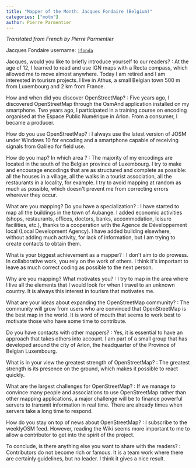 ```yaml
---
title: "Mapper of the Month: Jacques Fondaire (Belgium)"
categories: ["motm"]
author: Pierre Parmentier
---
```


*Translated from French by Pierre Parmentier*

Jacques Fondaire username: [`jfonda`](https://www.openstreetmap.org/user/jfonda)

Jacques, would you like to briefly introduce yourself to our readers?
: At the age of 12, I learned to read and use IGN maps with a Recta compass, which allowed me to move almost anywhere. Today I am retired and I am interested in tourism projects. I live in Athus, a small Belgian town 500 m from Luxembourg and 2 km from France.

How and when did you discover OpenStreetMap?
: Five years ago, I discovered OpenStreetMap through the OsmAnd application installed on my smartphone. Two years ago, I participated in a training course on encoding organised at the Espace Public Numérique in Arlon. From a consumer, I became a producer.

How do you use OpenStreetMap?
: I always use the latest version of JOSM under Windows 10 for encoding and a smartphone capable of receiving signals from Galileo for field use.

How do you map? In which area ?
: The majority of my encodings are located in the south of the Belgian province of Luxembourg. I try to make and encourage encodings that are as structured and complete as possible: all the houses in a village, all the walks in a tourist association, all the restaurants in a locality, for example. I try to avoid mapping at random as much as possible, which doesn't prevent me from correcting errors wherever they occur.

What are you mapping? Do you have a specialization?
: I have started to map all the buildings in the town of Aubange. I added economic activities (shops, restaurants, offices, doctors, banks, accommodation, leisure facilities, etc.), thanks to a cooperation with the Agence de Développement local (Local Development Agency). I have added building elsewhere, without adding much activity, for lack of information, but I am trying to create contacts to obtain them.

What is your biggest achievement as a mapper?
: I don't aim to do prowess. In collaborative work, you rely on the work of others. I think it's important to leave as much correct coding as possible to the next person.

Why are you mapping? What motivates you?
: I try to map in the area where I live all the elements that I would look for when I travel to an unknown country.  It is always this interest in tourism that motivates me.

What are your ideas about expanding the OpenStreetMap community?
: The community will grow from users who are convinced that OpenStreetMap is the best map in the world. It is word of mouth that seems to work best to motivate those who have some time to contribute.

Do you have contacts with other mappers?
: Yes, it is essential to have an approach that takes others into account. I am part of a small group that has developed around the city of Arlon, the headquarter of the Province of Belgian Luxembourg.

What is in your view the greatest strength of OpenStreetMap?
: The greatest strength is its presence on the ground, which makes it possible to react quickly.

What are the largest challenges for OpenStreetMap?
: If we manage to convince many people and associations to use OpenStreetMap rather than other mapping applications, a major challenge will be to finance powerful servers to transmit information in real time. There are already times when servers take a long time to respond.

How do you stay on top of news about OpenStreetMap?
: I subscribe to the weeklyOSM feed. However, reading the Wiki seems more important to me to allow a contributor to get into the spirit of the project.

To conclude, is there anything else you want to share with the readers?
: Contributors do not become rich or famous. It is a team work where there are certainly guidelines, but no leader. I think it gives a nice result.

